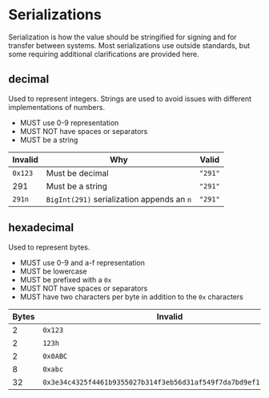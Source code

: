 # Serializations

Serialization is how the value should be stringified for signing and for transfer between systems.
Most serializations use outside standards, but some requiring additional clarifications are provided here.

## decimal

Used to represent integers.
Strings are used to avoid issues with different implementations of numbers.

- MUST use 0-9 representation
- MUST NOT have spaces or separators
- MUST be a string

| Invalid | Why | Valid |
| --- | --- | --- |
| `0x123` | Must be decimal | `"291"` |
| 291 | Must be a string | `"291"` |
| `291n` | `BigInt(291)` serialization appends an `n`  | `"291"` |

## hexadecimal

Used to represent bytes.

- MUST use 0-9 and a-f representation
- MUST be lowercase
- MUST be prefixed with a `0x`
- MUST NOT have spaces or separators
- MUST have two characters per byte in addition to the `0x` characters

| Bytes | Invalid | Valid |
| --- | --- | --- |
| 2 | `0x123` | `0x0123` |
| 2 | `123h` | `0x0123` |
| 2 | `0x0ABC` | `0x0abc` |
| 8 | `0xabc` | `0x0000000000000abc` |
| 32 | `0x3e34c4325f4461b9355027b314f3eb56d31af549f7da7bd9ef1ce951651e` | `0x00003e34c4325f4461b9355027b314f3eb56d31af549f7da7bd9ef1ce951651e` |
